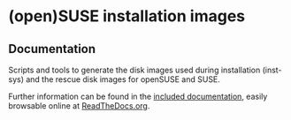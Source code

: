 # (open)SUSE installation images

## Documentation

Scripts and tools to generate the disk images used during installation
(inst-sys) and the rescue disk images for openSUSE and SUSE.

Further information can be found in the [included documentation](doc/README.md),
easily browsable online at
[ReadTheDocs.org](http://installation-images.readthedocs.org/).
